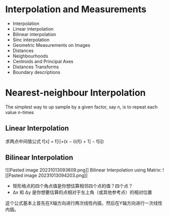 # Interpolation and Measurements
- Interpolation
- Linear interpolation
- Bilinear interpolation
- Sinc interpolation
-  Geometric Measurements on Images
- Distances
- Neighbourhoods
- Centroids and Principal Axes
- Distances Transforms
- Boundary descriptions

# Nearest-neighbour Interpolation

The simplest way to up sample by a given factor, say n, is to repeat each value n-times


## Linear Interpolation

求两点中间值公式 f[x] = f[i]+(x − i)(f[i + 1] − f[i])

## Bilinear Interpolation

![[Pasted image 20231013093609.png]]
Bilinear Interpolation using Matrix: 
![[Pasted image 20231013094203.png]]
- 矩形格点的四个角点值是你想估算相邻四个点的值？四个点？
- Δx 和 Δy 是你想要估算的点相对于左上角（或其他参考点）的相对位置

这个公式基本上首先在X轴方向进行两次线性内插，然后在Y轴方向进行一次线性内插。

